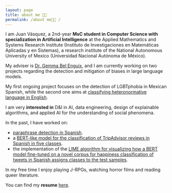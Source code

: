 ```yaml
---
layout: page
title: about me 👋🏾 
permalink: /about me👋🏾 /
---
```


I am Juan Vásquez, a 2nd-year **MsC student in Computer Science with specialization in Artificial Intelligence** at the Applied Mathematics and Systems Research Institute (Instituto de Investigaciones en Matemáticas Aplicadas y en Sistemas), a research institute of the National Autonomous University of Mexico (Universidad Nacional Autónoma de México).

My adviser is [Dr. Gemma Bel Enguix](https://scholar.google.com/citations?hl=en&user=RXWYz10AAAAJ), and I am currently working on two projects regarding the detection and mitigation of biases in large language models.

My first ongoing project focuses on the detection of LGBTphobia in Mexican Spanish, while the second one aims at [classifying heteronormative language in English](https://github.com/juanmvsa/HeteroCorpus).

I am very **interested in** D&I in AI, data engineering, design of explainable algorithms, and applied AI for the understanding of social phenomena.

In the past, I have worked on:
- [paraphrase detection in Spanish](https://sites.google.com/view/par-mex/home).
- a [BERT-like model for the classification of TripAdvisor reviews in Spanish in five classes](https://github.com/juanmvsa/Sentiment-Analysis-TripAdvisor-Spanish).
- the implementation of the [LIME algorithm for visualizing how a BERT model fine-tuned on a novel corpus for happiness classification of tweets in Spanish assigns classes to the test samples](https://github.com/juanmvsa/BertClassifierMultilingual).

In my free time I enjoy playing J-RPGs, watching horror films and reading queer literature.

You can find my **resume** [here](https://juanmvsa.github.io/docs/cv.pdf).
